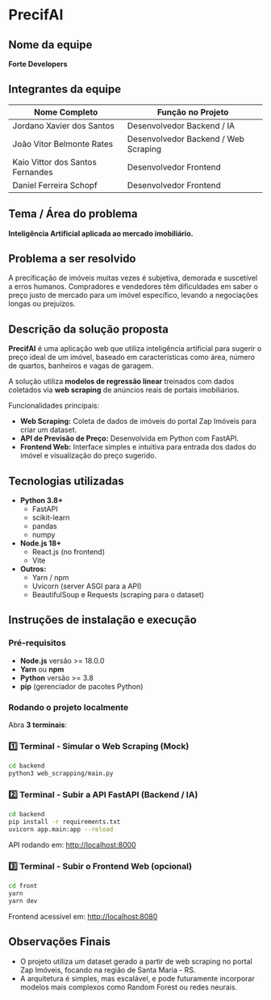 # PrecifAI

## Nome da equipe

**Forte Developers**

## Integrantes da equipe

| Nome Completo                    | Função no Projeto                    |
| -------------------------------- | ------------------------------------ |
| Jordano Xavier dos Santos        | Desenvolvedor Backend / IA           |
| João Vitor Belmonte Rates        | Desenvolvedor Backend / Web Scraping |
| Kaio Vittor dos Santos Fernandes | Desenvolvedor Frontend               |
| Daniel Ferreira Schopf           | Desenvolvedor Frontend               |

## Tema / Área do problema

**Inteligência Artificial aplicada ao mercado imobiliário.**

## Problema a ser resolvido

A precificação de imóveis muitas vezes é subjetiva, demorada e suscetível a erros humanos. Compradores e vendedores têm dificuldades em saber o preço justo de mercado para um imóvel específico, levando a negociações longas ou prejuízos.

## Descrição da solução proposta

**PrecifAI** é uma aplicação web que utiliza inteligência artificial para sugerir o preço ideal de um imóvel, baseado em características como área, número de quartos, banheiros e vagas de garagem.

A solução utiliza **modelos de regressão linear** treinados com dados coletados via **web scraping** de anúncios reais de portais imobiliários.

Funcionalidades principais:

- **Web Scraping:** Coleta de dados de imóveis do portal Zap Imóveis para criar um dataset.
- **API de Previsão de Preço:** Desenvolvida em Python com FastAPI.
- **Frontend Web:** Interface simples e intuitiva para entrada dos dados do imóvel e visualização do preço sugerido.

## Tecnologias utilizadas

- **Python 3.8+**
  - FastAPI
  - scikit-learn
  - pandas
  - numpy
- **Node.js 18+**
  - React.js (no frontend)
  - Vite
- **Outros:**
  - Yarn / npm
  - Uvicorn (server ASGI para a API)
  - BeautifulSoup e Requests (scraping para o dataset)

## Instruções de instalação e execução

### Pré-requisitos

- **Node.js** versão >= 18.0.0
- **Yarn** ou **npm**
- **Python** versão >= 3.8
- **pip** (gerenciador de pacotes Python)

### Rodando o projeto localmente

Abra **3 terminais**:

### 1️⃣ Terminal - Simular o Web Scraping (Mock)

```bash
cd backend
python3 web_scrapping/main.py
```

### 2️⃣ Terminal - Subir a API FastAPI (Backend / IA)

```bash
cd backend
pip install -r requirements.txt
uvicorn app.main:app --reload
```

API rodando em: [http://localhost:8000](http://localhost:8000)

### 3️⃣ Terminal - Subir o Frontend Web (opcional)

```bash
cd front
yarn
yarn dev
```

Frontend acessível em: [http://localhost:8080](http://localhost:8080)

## Observações Finais

- O projeto utiliza um dataset gerado a partir de web scraping no portal Zap Imóveis, focando na região de Santa Maria - RS.
- A arquitetura é simples, mas escalável, e pode futuramente incorporar modelos mais complexos como Random Forest ou redes neurais.
